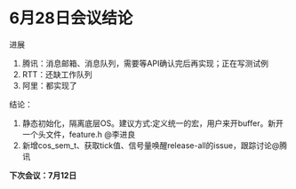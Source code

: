 # 6月28日会议结论

进展
1. 腾讯：消息邮箱、消息队列，需要等API确认完后再实现；正在写测试例
2. RTT：还缺工作队列
3. 阿里：都实现了

结论：
1. 静态初始化，隔离底层OS。建议方式:定义统一的宏，用户来开buffer。新开一个头文件，feature.h @李进良
2. 新增cos_sem_t、获取tick值、信号量唤醒release-all的issue，跟踪讨论@腾讯

 **下次会议：7月12日** 